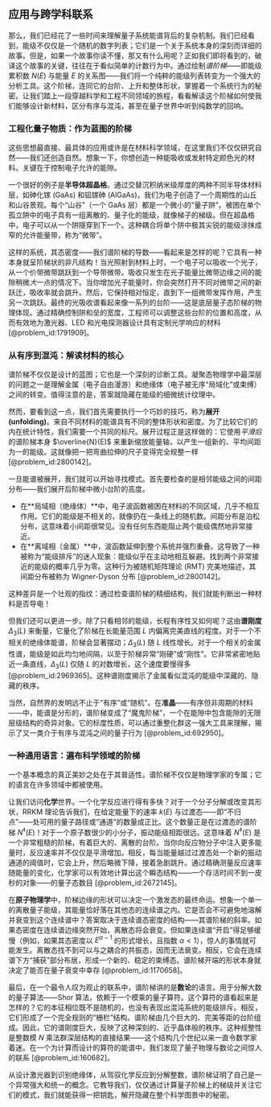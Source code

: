 ## 应用与跨学科联系

那么，我们已经花了一些时间来理解量子系统能谱背后的复杂机制。我们已经看到，能级不仅仅是一个随机的数字列表；它们是一个关于系统本身的深刻而详细的故事。但是，如果一个故事你读不懂，那又有什么用呢？正如我们即将看到的，破译这个故事的关键，往往在于看似简单的计数行为中。通过绘制*谱阶梯*——即能级累积数 $N(E)$ 与能量 $E$ 的关系图——我们将一个纯粹的能级列表转变为一个强大的分析工具。这个阶梯，连同它的台阶、上升和整体形状，掌握着一个系统行为的秘密。让我们踏上一段穿越科学和工程不同领域的旅程，看看解读这个阶梯如何使我们能够设计新材料，区分有序与混沌，甚至在量子世界中听到纯数学的回响。

### 工程化量子物质：作为蓝图的阶梯

这些思想最直接、最具体的应用或许是在材料科学领域，在这里我们不仅仅研究自然——我们还创造自然。想象一下，你想创造一种能吸收或发射特定颜色光的材料。关键在于控制电子允许的能隙。

一个很好的例子是**半导体超晶格**。通过交替沉积纳米级厚度的两种不同半导体材料层，如砷化镓 (GaAs) 和铝镓砷 (AlGaAs)，我们为电子创造了一个周期性的山丘和山谷景观。每个“山谷”（一个 GaAs 层）都是一个微小的“量子阱”。被困在单个孤立阱中的电子具有一组离散的、量子化的能级，就像梯子的梯级。但在超晶格中，电子可以从一个阱隧穿到下一个。这种耦合将单个阱中极其尖锐的能级涂抹成窄的允许能量带，称为“微带”。

这样的系统，其态密度——我们谱阶梯的导数——看起来是怎样的呢？它具有一种本身就呈阶梯状的非凡结构！当光照射到材料上时，一个电子可以吸收一个光子，从一个价带微带跳跃到一个导带微带。吸收只发生在光子能量比微带边缘之间的能隙稍微*大*一点的情况下。当你增加光子能量时，你会突然打开不同对微带之间的新跃迁，吸收率就会跳升。然后，它保持相对恒定，直到下一组微带发挥作用，产生另一次跳跃。最终的光吸收谱看起来像一系列的台阶——这是底层量子态阶梯的物理体现。通过精确控制阱和垒的宽度，工程师可以调整这些台阶的位置和高度，从而有效地为激光器、LED 和光电探测器设计具有定制光学响应的材料 [@problem_id:1791909]。

### 从有序到混沌：解读材料的核心

谱阶梯不仅仅是设计的蓝图；它也是一个深刻的诊断工具。凝聚态物理学中最深层的问题之一是理解金属（电子自由漫游）和绝缘体（电子被无序“局域化”或束缚）之间的转变。值得注意的是，答案就隐藏在能级的细微统计纹理中。

然而，要看到这一点，我们首先需要执行一个巧妙的技巧，称为**展开 (unfolding)**。来自不同材料的能谱具有不同的整体形状和密度。为了比较它们的内在统计特性，我们需要一个共同的标尺。展开过程正是这样做的：它使用*平滑后*的谱阶梯本身 $\overline{N}(E)$ 来重新缩放能量轴，以产生一组新的、平均间距为一的能级。这就像把一把弯曲拉伸的尺子变得完全规整一样 [@problem_id:2800142]。

一旦能谱被展开，我们就可以开始寻找模式。首先要检查的是相邻能级之间的间距分布——我们展开后阶梯中微小台阶的高度。
*   在**局域相（绝缘体）**中，电子波函数被困在材料的不同区域，几乎不相互作用。它们的能级是不相关的，就像扔在一条线上的随机数。间距分布是泊松分布，这意味着小间距很常见。没有任何东西能阻止两个能级偶然地非常接近。
*   在**离域相（金属）**中，波函数延伸到整个系统并强烈重叠。这导致了一种被称为“能级排斥”的迷人现象：能级似乎在主动地相互躲避。找到两个非常接近的能级的概率几乎为零。这种行为被随机矩阵理论 (RMT) 完美地描述，其间距分布被称为 Wigner-Dyson 分布 [@problem_id:2800142]。

这种差异是一个壮观的指纹：通过检查谱阶梯的精细结构，我们就能判断出一种材料是否导电！

但我们还可以更进一步。除了只看相邻的能级，长程有序性又如何呢？这由**谱刚度** $\Delta_3(L)$ 来衡量，它量化了阶梯在长能量范围 $L$ 内偏离完美直线的程度。对于一个不相关的绝缘体能谱，阶梯会显著摆动；$\Delta_3(L)$ 随 $L$ 线性增长。对于一个相关的金属性谱，能级是如此均匀地间隔，以至于阶梯异常“刚硬”或“刚性”。它非常紧密地贴近一条直线，$\Delta_3(L)$ 仅随 $L$ 的对数增长，这个速度要慢得多 [@problem_id:2969365]。这种谱刚度揭示了金属看似混沌的能级中深藏的、隐藏的秩序。

当然，自然界的发明远不止于“有序”或“随机”。在**准晶**——有序但非周期的材料——中，能谱是分形的，谱阶梯变成了“魔鬼阶梯”，一个在能隙中包含能隙的无限层级结构的奇异对象。它的标度性质，可以通过重整化群这一强大工具来理解，揭示了又一类介于有序与混沌之间的量子行为 [@problem_id:692950]。

### 一种通用语言：遍布科学领域的阶梯

一个基本概念的真正美妙之处在于其普适性。谱阶梯不仅仅是物理学家的专属；它的语言在许多领域中都被使用。

让我们访问**化学**世界。一个化学反应进行得有多快？对于一个分子分解或改变其形状，RRKM 理论告诉我们，在给定能量下的速率 $k(E)$ 与过渡态——即“不归点”——处可用的量子路径或“通道”的数量成正比。这个数量正是在过渡态的谱阶梯 $N^\ddagger(E)$！对于一个原子数很少的小分子，振动能级相距很远。这意味着 $N^\ddagger(E)$ 是一个非常粗糙的阶梯，有着巨大的、离散的台阶。当你向反应物分子中注入更多能量时，反应速率并不仅仅是平滑增加。相反，每当能量越过过渡态处一个新的振动通道的阈值时，它会上升，然后略微下降，接着急剧跳升。通过精确测量反应速率随能量的变化，化学家可以有效地计算出这个瞬态结构——一个存活时间不到一皮秒的对象——的量子态数目 [@problem_id:2672145]。

在**原子物理学**中，阶梯边缘的形状可以决定一个激发态的最终命运。想象一个单一的离散量子能级，其能量恰好落在其他态的连续谱之内。它是否会不可避免地溶解并衰变到这个连续谱中？答案取决于连续谱态密度的结构——其谱阶梯的斜率。如果态密度在连续谱边缘突然开始，离散态将会衰变。但如果连续谱“开启”得足够缓慢（例如，如果其态密度以 $E^{\alpha-1}$ 的形式增长，且指数 $\alpha \lt 1$），惊人的事情就可能发生。离散态找不到可以与之耦合的共振态，因而无法衰变。相反，它会在连续谱下方“捕获”部分布居，形成一个新的、稳定的束缚态。谱阶梯开端的形状本身就决定了能否在量子衰变中幸存 [@problem_id:1170658]。

最后，在一个最令人叹为观止的联系中，谱阶梯讲的是**数论**的语言。用于分解大数的量子算法——Shor 算法，依赖于一个模乘的量子算符。这个算符的谱看起来是怎样的？它的本征相位既不是随机的，也没有表现出混沌系统的能级排斥。相反，它们形成了一个完全规则的“栅栏”结构。谱阶梯由几个巨大的、完美等距的台阶组成。因此，它的谱刚度巨大，反映了这种深刻的、近乎晶体般的秩序。这种规整性是整数模 $N$ 乘法群深层结构的直接结果——这个结构几个世纪以来一直令数学家着迷。在一个为计算而设计的算符的能谱中，我们发现了量子物理与数论之间惊人的联系 [@problem_id:160682]。

从设计激光器到识别绝缘体，从驾驭化学反应到分解整数，谱阶梯证明了自己是一个异常强大和统一的概念。它教导我们，仅仅通过计算量子阶梯上的梯级并关注它们的模式，我们就能获得一把钥匙，解开隐藏在整个科学图景中的秘密。